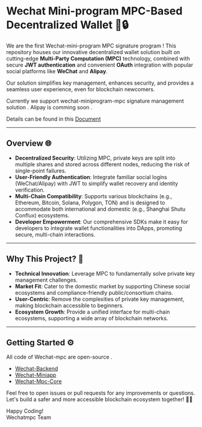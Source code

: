 # Wechat Mini-program MPC-Based Decentralized Wallet 🚀🔒

We are the first Wechat-mini-program MPC signature program ! This repository houses our innovative decentralized wallet solution built on cutting-edge **Multi-Party Computation (MPC)** technology, combined with secure **JWT authentication** and convenient **OAuth** integration with popular social platforms like **WeChat** and **Alipay**. 

Our solution simplifies key management, enhances security, and provides a seamless user experience, even for blockchain newcomers.

Currently we support wechat-miniprogram-mpc signature management solution . Alipay is comming soon .

Details can be found in this [Document](https://github.com/wechatmpc/wechatmpc-docs/blob/master/%E5%BC%80%E9%A2%98%E6%8A%A5%E5%91%8A.pdf)

---

## Overview 🌐

- **Decentralized Security**: Utilizing MPC, private keys are split into multiple shares and stored across different nodes, reducing the risk of single-point failures.
- **User-Friendly Authentication**: Integrate familiar social logins (WeChat/Alipay) with JWT to simplify wallet recovery and identity verification.
- **Multi-Chain Compatibility**: Supports various blockchains (e.g., Ethereum, Bitcoin, Solana, Polygon, TON) and is designed to accommodate both international and domestic (e.g., Shanghai Shutu Conflux) ecosystems.
- **Developer Empowerment**: Our comprehensive SDKs make it easy for developers to integrate wallet functionalities into DApps, promoting secure, multi-chain interactions.

---

## Why This Project? 🤔

- **Technical Innovation**: Leverage MPC to fundamentally solve private key management challenges.
- **Market Fit**: Cater to the domestic market by supporting Chinese social ecosystems and compliance-friendly public/consortium chains.
- **User-Centric**: Remove the complexities of private key management, making blockchain accessible to beginners.
- **Ecosystem Growth**: Provide a unified interface for multi-chain ecosystems, supporting a wide array of blockchain networks.

---

## Getting Started ⚙️

All code of Wechat-mpc are open-source . 

- [Wechat-Backend](https://github.com/wechatmpc/wechatmpc-backend)
- [Wechat-Miniapp](https://github.com/wechatmpc/wechatmpc-miniapp)
- [Wechat-Mpc-Core](https://github.com/wechatmpc/wechatmpc-wallet-core)

Feel free to open issues or pull requests for any improvements or questions. Let's build a safer and more accessible blockchain ecosystem together! 🎉🔗

Happy Coding!  
Wechatmpc Team  
